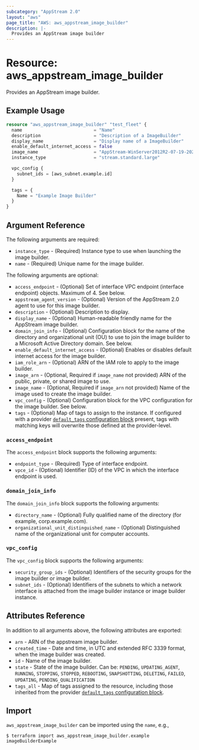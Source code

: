 ```yaml
---
subcategory: "AppStream 2.0"
layout: "aws"
page_title: "AWS: aws_appstream_image_builder"
description: |-
  Provides an AppStream image builder
---
```


# Resource: aws_appstream_image_builder

Provides an AppStream image builder.

## Example Usage

```terraform
resource "aws_appstream_image_builder" "test_fleet" {
  name                           = "Name"
  description                    = "Description of a ImageBuilder"
  display_name                   = "Display name of a ImageBuilder"
  enable_default_internet_access = false
  image_name                     = "AppStream-WinServer2012R2-07-19-2021"
  instance_type                  = "stream.standard.large"

  vpc_config {
    subnet_ids = [aws_subnet.example.id]
  }

  tags = {
    Name = "Example Image Builder"
  }
}
```

## Argument Reference

The following arguments are required:

* `instance_type` - (Required) Instance type to use when launching the image builder.
* `name` - (Required) Unique name for the image builder.

The following arguments are optional:

* `access_endpoint` - (Optional) Set of interface VPC endpoint (interface endpoint) objects. Maximum of 4. See below.
* `appstream_agent_version` - (Optional) Version of the AppStream 2.0 agent to use for this image builder.
* `description` - (Optional) Description to display.
* `display_name` - (Optional) Human-readable friendly name for the AppStream image builder.
* `domain_join_info` - (Optional) Configuration block for the name of the directory and organizational unit (OU) to use to join the image builder to a Microsoft Active Directory domain. See below.
* `enable_default_internet_access` - (Optional) Enables or disables default internet access for the image builder.
* `iam_role_arn` - (Optional) ARN of the IAM role to apply to the image builder.
* `image_arn` - (Optional, Required if `image_name` not provided) ARN of the public, private, or shared image to use.
* `image_name` - (Optional, Required if `image_arn` not provided) Name of the image used to create the image builder.
* `vpc_config` - (Optional) Configuration block for the VPC configuration for the image builder. See below.
* `tags` - (Optional) Map of tags to assign to the instance. If configured with a provider [`default_tags` configuration block](https://registry.terraform.io/providers/hashicorp/aws/latest/docs#default_tags-configuration-block) present, tags with matching keys will overwrite those defined at the provider-level.

### `access_endpoint`

The `access_endpoint` block supports the following arguments:

* `endpoint_type` - (Required) Type of interface endpoint.
* `vpce_id` - (Optional) Identifier (ID) of the VPC in which the interface endpoint is used.

### `domain_join_info`

The `domain_join_info` block supports the following arguments:

* `directory_name` - (Optional) Fully qualified name of the directory (for example, corp.example.com).
* `organizational_unit_distinguished_name` - (Optional) Distinguished name of the organizational unit for computer accounts.

### `vpc_config`

The `vpc_config` block supports the following arguments:

* `security_group_ids` - (Optional) Identifiers of the security groups for the image builder or image builder.
* `subnet_ids` - (Optional) Identifiers of the subnets to which a network interface is attached from the image builder instance or image builder instance.

## Attributes Reference

In addition to all arguments above, the following attributes are exported:

* `arn` - ARN of the appstream image builder.
* `created_time` -  Date and time, in UTC and extended RFC 3339 format, when the image builder was created.
* `id` - Name of the image builder.
* `state` - State of the image builder. Can be: `PENDING`, `UPDATING_AGENT`, `RUNNING`, `STOPPING`, `STOPPED`, `REBOOTING`, `SNAPSHOTTING`, `DELETING`, `FAILED`, `UPDATING`, `PENDING_QUALIFICATION`
* `tags_all` - Map of tags assigned to the resource, including those inherited from the provider [`default_tags` configuration block](https://registry.terraform.io/providers/hashicorp/aws/latest/docs#default_tags-configuration-block).

## Import

`aws_appstream_image_builder` can be imported using the `name`, e.g.,

```
$ terraform import aws_appstream_image_builder.example imageBuilderExample
```
